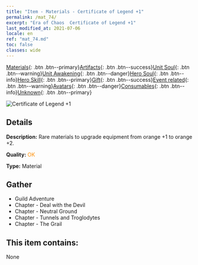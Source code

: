 ```yaml
---
title: "Item - Materials - Certificate of Legend +1"
permalink: /mat_74/
excerpt: "Era of Chaos  Certificate of Legend +1"
last_modified_at: 2021-07-06
locale: en
ref: "mat_74.md"
toc: false
classes: wide
---
```

 [Materials](/Items/){: .btn .btn--primary}[Artifacts](/Items/Artifacts/){: .btn .btn--success}[Unit Soul](/Items/UnitSoul/){: .btn .btn--warning}[Unit Awakening](/Items/UnitAwakening/){: .btn .btn--danger}[Hero Soul](/Items/HeroSoul/){: .btn .btn--info}[Hero Skill](/Items/HeroSkill/){: .btn .btn--primary}[Gift](/Items/Gift/){: .btn .btn--success}[Event related](/Items/Events/){: .btn .btn--warning}[Avatars](/Items/Avatars/){: .btn .btn--danger}[Consumables](/Items/Consumables/){: .btn .btn--info}[Unknown](/Items/Unknown/){: .btn .btn--primary}

 ![Certificate of Legend +1](/images/t/i_cailiao_hexin3.png)

## Details
 **Description:** Rare materials to upgrade equipment from orange +1 to orange +2.

 **Quality:** <span style="color: #FF8C00">OK</span>

 **Type:** Material

## Gather

*    Guild Adventure 
*    Chapter - Deal with the Devil 
*    Chapter - Neutral Ground 
*    Chapter - Tunnels and Troglodytes 
*    Chapter - The Grail 

## This item contains:

  None

